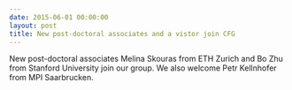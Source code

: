 ```yaml
---
date: 2015-06-01 00:00:00
layout: post
title: New post-doctoral associates and a vistor join CFG
---
```


New post-doctoral associates Melina Skouras from ETH Zurich and Bo Zhu from Stanford University join our group. We also welcome Petr Kellnhofer from MPI Saarbrucken.